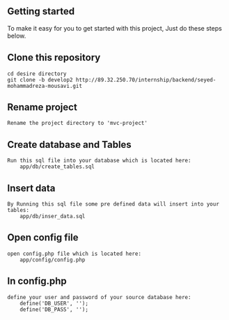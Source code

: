 ## Getting started

To make it easy for you to get started with this project, Just do these steps below.


## Clone this repository

```
cd desire directory
git clone -b develop2 http://89.32.250.70/internship/backend/seyed-mohammadreza-mousavi.git
```

## Rename project

```
Rename the project directory to 'mvc-project'
```

## Create database and Tables
```
Run this sql file into your database which is located here:
    app/db/create_tables.sql
```

## Insert data
```
By Running this sql file some pre defined data will insert into your tables:
    app/db/inser_data.sql
```

## Open config file
```
open config.php file which is located here:
    app/config/config.php
```

## In config.php
```
define your user and password of your source database here:
    define('DB_USER', '');
    define('DB_PASS', '');
    
```
